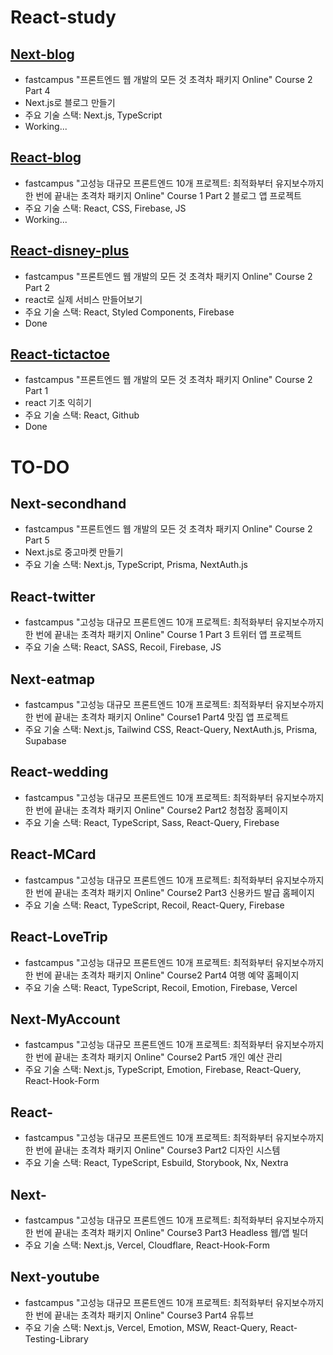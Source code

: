 # React-study
## [Next-blog](https://github.com/minju-kim98/react-study/tree/main/next-blog)
* fastcampus "프론트엔드 웹 개발의 모든 것 초격차 패키지 Online" Course 2 Part 4
* Next.js로 블로그 만들기
* 주요 기술 스택: Next.js, TypeScript
* Working...

## [React-blog](https://github.com/minju-kim98/react-study/tree/main/react-blog)
* fastcampus "고성능 대규모 프론트엔드 10개 프로젝트: 최적화부터 유지보수까지 한 번에 끝내는 초격차 패키지 Online" Course 1 Part 2 블로그 앱 프로젝트
* 주요 기술 스택: React, CSS, Firebase, JS
* Working...

## [React-disney-plus](https://github.com/minju-kim98/react-study/tree/main/react-disney-plus)
* fastcampus "프론트엔드 웹 개발의 모든 것 초격차 패키지 Online" Course 2 Part 2
* react로 실제 서비스 만들어보기
* 주요 기술 스택: React, Styled Components, Firebase
* Done

## [React-tictactoe](https://github.com/minju-kim98/react-study/tree/main/react-tictactoe)
* fastcampus "프론트엔드 웹 개발의 모든 것 초격차 패키지 Online" Course 2 Part 1
* react 기초 익히기
* 주요 기술 스택: React, Github
* Done

# TO-DO

## Next-secondhand
* fastcampus "프론트엔드 웹 개발의 모든 것 초격차 패키지 Online" Course 2 Part 5
* Next.js로 중고마켓 만들기
* 주요 기술 스택: Next.js, TypeScript, Prisma, NextAuth.js

## React-twitter
* fastcampus "고성능 대규모 프론트엔드 10개 프로젝트: 최적화부터 유지보수까지 한 번에 끝내는 초격차 패키지 Online" Course 1 Part 3 트위터 앱 프로젝트
* 주요 기술 스택: React, SASS, Recoil, Firebase, JS

## Next-eatmap
* fastcampus "고성능 대규모 프론트엔드 10개 프로젝트: 최적화부터 유지보수까지 한 번에 끝내는 초격차 패키지 Online" Course1 Part4 맛집 앱 프로젝트
* 주요 기술 스택: Next.js, Tailwind CSS, React-Query, NextAuth.js, Prisma, Supabase

## React-wedding
* fastcampus "고성능 대규모 프론트엔드 10개 프로젝트: 최적화부터 유지보수까지 한 번에 끝내는 초격차 패키지 Online" Course2 Part2 청첩장 홈페이지
* 주요 기술 스택: React, TypeScript, Sass, React-Query, Firebase

## React-MCard
* fastcampus "고성능 대규모 프론트엔드 10개 프로젝트: 최적화부터 유지보수까지 한 번에 끝내는 초격차 패키지 Online" Course2 Part3 신용카드 발급 홈페이지
* 주요 기술 스택: React, TypeScript, Recoil, React-Query, Firebase

## React-LoveTrip
* fastcampus "고성능 대규모 프론트엔드 10개 프로젝트: 최적화부터 유지보수까지 한 번에 끝내는 초격차 패키지 Online" Course2 Part4 여행 예약 홈페이지
* 주요 기술 스택: React, TypeScript, Recoil, Emotion, Firebase, Vercel

## Next-MyAccount
* fastcampus "고성능 대규모 프론트엔드 10개 프로젝트: 최적화부터 유지보수까지 한 번에 끝내는 초격차 패키지 Online" Course2 Part5 개인 예산 관리
* 주요 기술 스택: Next.js, TypeScript, Emotion, Firebase, React-Query, React-Hook-Form

## React-
* fastcampus "고성능 대규모 프론트엔드 10개 프로젝트: 최적화부터 유지보수까지 한 번에 끝내는 초격차 패키지 Online" Course3 Part2 디자인 시스템
* 주요 기술 스택: React, TypeScript, Esbuild, Storybook, Nx, Nextra

## Next-
* fastcampus "고성능 대규모 프론트엔드 10개 프로젝트: 최적화부터 유지보수까지 한 번에 끝내는 초격차 패키지 Online" Course3 Part3 Headless 웹/앱 빌더
* 주요 기술 스택: Next.js, Vercel, Cloudflare, React-Hook-Form

## Next-youtube
* fastcampus "고성능 대규모 프론트엔드 10개 프로젝트: 최적화부터 유지보수까지 한 번에 끝내는 초격차 패키지 Online" Course3 Part4 유튜브
* 주요 기술 스택: Next.js, Vercel, Emotion, MSW, React-Query, React-Testing-Library